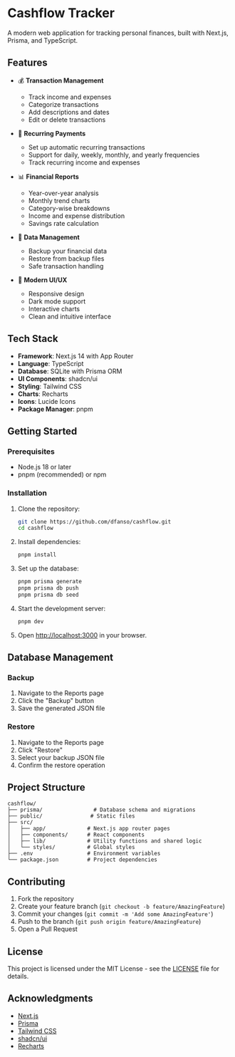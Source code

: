 # Cashflow Tracker

A modern web application for tracking personal finances, built with Next.js, Prisma, and TypeScript.

## Features

- 💰 **Transaction Management**
  - Track income and expenses
  - Categorize transactions
  - Add descriptions and dates
  - Edit or delete transactions

- 🔄 **Recurring Payments**
  - Set up automatic recurring transactions
  - Support for daily, weekly, monthly, and yearly frequencies
  - Track recurring income and expenses

- 📊 **Financial Reports**
  - Year-over-year analysis
  - Monthly trend charts
  - Category-wise breakdowns
  - Income and expense distribution
  - Savings rate calculation

- 💾 **Data Management**
  - Backup your financial data
  - Restore from backup files
  - Safe transaction handling

- 🎨 **Modern UI/UX**
  - Responsive design
  - Dark mode support
  - Interactive charts
  - Clean and intuitive interface

## Tech Stack

- **Framework**: Next.js 14 with App Router
- **Language**: TypeScript
- **Database**: SQLite with Prisma ORM
- **UI Components**: shadcn/ui
- **Styling**: Tailwind CSS
- **Charts**: Recharts
- **Icons**: Lucide Icons
- **Package Manager**: pnpm

## Getting Started

### Prerequisites

- Node.js 18 or later
- pnpm (recommended) or npm

### Installation

1. Clone the repository:
   ```bash
   git clone https://github.com/dfanso/cashflow.git
   cd cashflow
   ```

2. Install dependencies:
   ```bash
   pnpm install
   ```

3. Set up the database:
   ```bash
   pnpm prisma generate
   pnpm prisma db push
   pnpm prisma db seed
   ```

4. Start the development server:
   ```bash
   pnpm dev
   ```

5. Open [http://localhost:3000](http://localhost:3000) in your browser.

## Database Management

### Backup

1. Navigate to the Reports page
2. Click the "Backup" button
3. Save the generated JSON file

### Restore

1. Navigate to the Reports page
2. Click "Restore"
3. Select your backup JSON file
4. Confirm the restore operation

## Project Structure

```
cashflow/
├── prisma/                # Database schema and migrations
├── public/               # Static files
├── src/
│   ├── app/             # Next.js app router pages
│   ├── components/      # React components
│   ├── lib/             # Utility functions and shared logic
│   └── styles/          # Global styles
├── .env                 # Environment variables
└── package.json         # Project dependencies
```

## Contributing

1. Fork the repository
2. Create your feature branch (`git checkout -b feature/AmazingFeature`)
3. Commit your changes (`git commit -m 'Add some AmazingFeature'`)
4. Push to the branch (`git push origin feature/AmazingFeature`)
5. Open a Pull Request

## License

This project is licensed under the MIT License - see the [LICENSE](LICENSE) file for details.

## Acknowledgments

- [Next.js](https://nextjs.org/)
- [Prisma](https://www.prisma.io/)
- [Tailwind CSS](https://tailwindcss.com/)
- [shadcn/ui](https://ui.shadcn.com/)
- [Recharts](https://recharts.org/)
